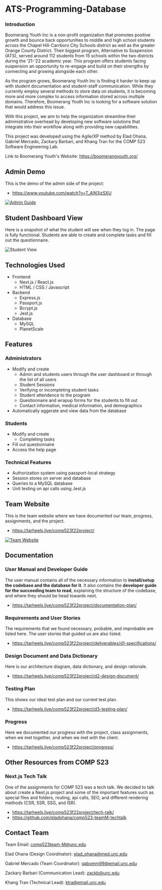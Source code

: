 # ATS-Programming-Database

### Introduction
Boomerang Youth Inc is a non-profit organization that promotes positive growth and bounce back opportunities to middle and high school students across the Chapel Hill-Carrboro City Schools district as well as the greater Orange County District. Their biggest program, Alternative to Suspension (ATS), served around 112 students from 15 schools within the two districts during the ’21-’22 academic year. This program offers students facing suspension an opportunity to re-engage and build on their strengths by connecting and growing alongside each other.

As the program grows, Boomerang Youth Inc is finding it harder to keep up with student documentation and student-staff communication. While they currently employ several methods to store data on students, it is becoming more and more complex to access information stored across multiple domains. Therefore, Boomerang Youth Inc is looking for a software solution that would address this issue.

With this project, we aim to help the organization streamline their administrative overhead by developing new software solutions that integrate into their workflow along with providing new capabilities.

This project was developed using the Agile/XP method by Elad Ohana, Gabriel Mercado, Zackary Barbari, and Khang Tran for the COMP 523 Software Engineering Lab.

Link to Boomerang Youth's Website: https://boomerangyouth.org/

## Admin Demo
This is the demo of the admin side of the project: 
- https://www.youtube.com/watch?v=T_4iN3jzSXU

[![Admin Guide](https://user-images.githubusercontent.com/54213302/206003459-084128d3-41b4-48d6-b6ab-157a4126a31b.png)](https://www.youtube.com/watch?v=T_4iN3jzSXU)

## Student Dashboard View
Here is a snapshot of what the student will see when they log in. The page is fully functional. Students are able to create and complete tasks and fill out the questionnaire.

![Student View](https://user-images.githubusercontent.com/54213302/206004650-8e9de2e3-9c90-400d-bea2-bbcc6d1b9ad7.png)

## Technologies Used
- Frontend
  - Next.js / React.js
  - HTML / CSS / Javascript
- Backend
  - Express.js
  - Passport.js
  - Bcrypt.js
  - Jest.js
- Database
  - MySQL
  - PlanetScale

## Features
### Administrators
- Modify and create 
  - Admin and students users through the user dashboard or through the list of all users
  - Student Sessions 
  - Verifying or incompleting student tasks
  - Student attendence to the program 
  - Questionnaire and wrapup forms for the students to fill out
  - Contact information, medical information, and demographics
- Automatically aggerate and view data from the database
### Students
- Modify and create 
  - Completing tasks
- Fill out questionnaire
- Access the help page
### Technical Features
- Authorization system using passport-local strategy
- Session stores on server and database
- Queries to a MySQL database
- Unit testing on api calls using Jest.js

## Team Website
This is the team website where we have documented our team, progress, assignments, and the project.
- https://tarheels.live/comp523f22project/

[![Team Website](https://user-images.githubusercontent.com/54213302/206006404-36d718c1-3fea-4b49-af08-fb19eb52615d.png)](https://tarheels.live/comp523f22project/)

## Documentation
### User Manual and Developer Guide
The user manual contains all of the necessary information to **install/setup the codebase and the database for it**. It also contains the **developer guide for the succeeding team to read**, explaining the structure of the codebase, and where they should be head towards next.
- https://tarheels.live/comp523f22project/documentation-plan/
### Requirements and User Stories
The requirements that we found necessary, probable, and improbable are listed here. The user stories that guided us are also listed.
- https://tarheels.live/comp523f22project/deliverables/d1-specifications/
### Design Document and Data Dictionary
Here is our architecture diagram, data dictionary, and design rationale.
- https://tarheels.live/comp523f22project/d2-design-document/
### Testing Plan
This shows our ideal test plan and our current test plan.
- https://tarheels.live/comp523f22project/d3-testing-plan/
### Progress
Here we documented our progress with the project, class assignments, when we met together, and when we met with the client.
- https://tarheels.live/comp523f22project/progress/
## Other Resources from COMP 523
### Next.js Tech Talk
One of the assignments for COMP 523 was a tech talk. We decided to talk about create a Next.js project and some of the important features such as special files and folders, routing, api calls, SEO, and different rendering methods (CSR, SSR, SSG, and ISR).
- https://tarheels.live/comp523f22project/tech-talk/
- https://github.com/eladohana/comp523-teamM-techtalk

## Contact Team
Team Email: comp523team-M@unc.edu

Elad Ohana (Design Coordinator): elad_ohana@med.unc.edu

Gabriel Mercado (Team Coordinator): gabomm99@email.unc.edu

Zackary Barbari (Communication Lead): zackb@unc.edu

Khang Tran (Technical Lead): ktra@email.unc.edu
